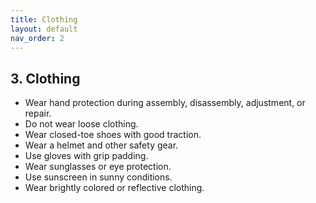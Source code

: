 ```yaml
---
title: Clothing
layout: default
nav_order: 2
---
```

## 3. Clothing 
* Wear hand protection during assembly, disassembly, adjustment, or repair.
* Do not wear loose clothing.
* Wear closed-toe shoes with good traction.
* Wear a helmet and other safety gear.
* Use gloves with grip padding.
* Wear sunglasses or eye protection.
* Use sunscreen in sunny conditions.
* Wear brightly colored or reflective clothing.
